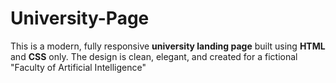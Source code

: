 # University-Page
This is a modern, fully responsive **university landing page** built using **HTML** and **CSS** only.   The design is clean, elegant, and created for a fictional "Faculty of Artificial Intelligence"
